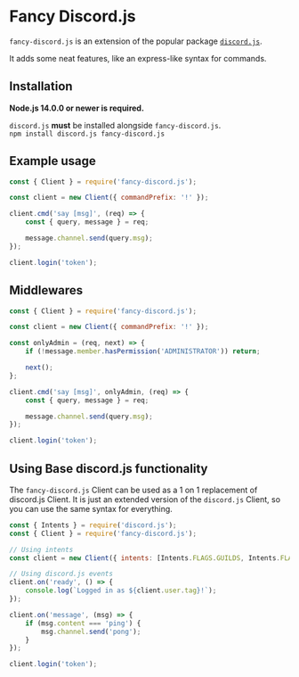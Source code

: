 # Fancy Discord.js

`fancy-discord.js` is an extension of the popular package [`discord.js`](https://discord.js.org).

It adds some neat features, like an express-like syntax for commands.

## Installation

**Node.js 14.0.0 or newer is required.**

`discord.js` **must** be installed alongside `fancy-discord.js`.  
`npm install discord.js fancy-discord.js`

## Example usage

```js
const { Client } = require('fancy-discord.js');

const client = new Client({ commandPrefix: '!' });

client.cmd('say [msg]', (req) => {
    const { query, message } = req;

    message.channel.send(query.msg);
});

client.login('token');
```

## Middlewares

```js
const { Client } = require('fancy-discord.js');

const client = new Client({ commandPrefix: '!' });

const onlyAdmin = (req, next) => {
    if (!message.member.hasPermission('ADMINISTRATOR')) return;

    next();
};

client.cmd('say [msg]', onlyAdmin, (req) => {
    const { query, message } = req;

    message.channel.send(query.msg);
});

client.login('token');
```

## Using Base discord.js functionality

The `fancy-discord.js` Client can be used as a 1 on 1 replacement of discord.js Client. It is just an extended version of the `discord.js` Client, so you can use the same syntax for everything.

```js
const { Intents } = require('discord.js');
const { Client } = require('fancy-discord.js');

// Using intents
const client = new Client({ intents: [Intents.FLAGS.GUILDS, Intents.FLAGS.GUILD_MESSAGES] });

// Using discord.js events
client.on('ready', () => {
    console.log(`Logged in as ${client.user.tag}!`);
});

client.on('message', (msg) => {
    if (msg.content === 'ping') {
        msg.channel.send('pong');
    }
});

client.login('token');
```
